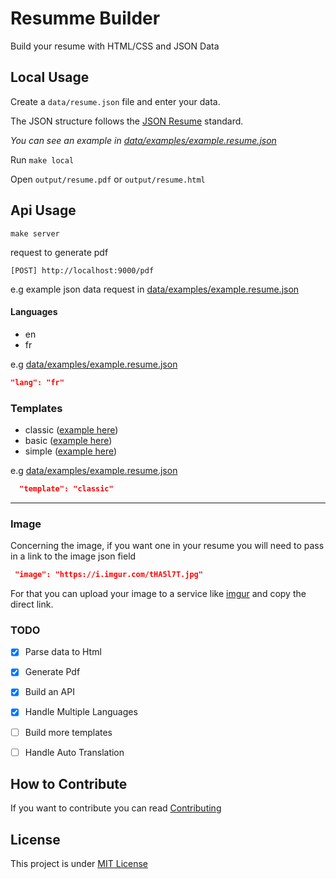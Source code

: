 # Resumme Builder

Build your resume with HTML/CSS and JSON Data

## Local Usage

Create a `data/resume.json` file and enter your data.

The JSON structure follows the [JSON Resume](https://jsonresume.org/) standard.

<i>You can see an example in [data/examples/example.resume.json](data/examples/example.resume.json)</i>

Run `make local`

Open `output/resume.pdf` or `output/resume.html`

## Api Usage

```
make server
```

request to generate pdf

```
[POST] http://localhost:9000/pdf
```

e.g example json data request in [data/examples/example.resume.json](data/examples/example.resume.json)

#### Languages

- en
- fr

e.g [data/examples/example.resume.json](data/examples/example.resume.json)

```json
"lang": "fr"
```

### Templates

- classic ([example here](data/examples/example.classic.pdf))
- basic ([example here](data/examples/example.basic.pdf))
- simple ([example here](data/examples/example.simple.pdf))

e.g [data/examples/example.resume.json](data/examples/example.resume.json)

```json
  "template": "classic"
```

<hr />

### Image

Concerning the image, if you want one in your resume you will need to pass in a link to the image json field

```json
 "image": "https://i.imgur.com/tHA5l7T.jpg"
```

For that you can upload your image to a service like [imgur](https://imgur.com/) and copy the direct link.

### TODO

- [x] Parse data to Html
- [x] Generate Pdf
- [x] Build an API
- [x] Handle Multiple Languages
- [ ] Build more templates
- [ ] Handle Auto Translation


## How to Contribute

If you want to contribute you can read [Contributing](CONTRIBUTING.md)


## License

This project is under [MIT License](LICENSE)
